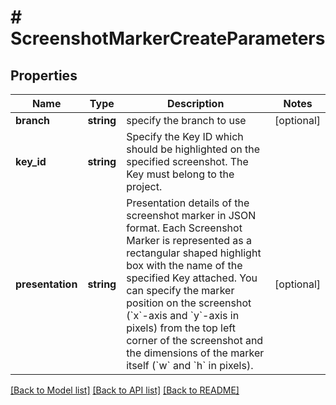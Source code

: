 # # ScreenshotMarkerCreateParameters

## Properties

Name | Type | Description | Notes
------------ | ------------- | ------------- | -------------
**branch** | **string** | specify the branch to use | [optional] 
**key_id** | **string** | Specify the Key ID which should be highlighted on the specified screenshot. The Key must belong to the project. | 
**presentation** | **string** | Presentation details of the screenshot marker in JSON format.  Each Screenshot Marker is represented as a rectangular shaped highlight box with the name of the specified Key attached. You can specify the marker position on the screenshot (&#x60;x&#x60;-axis and &#x60;y&#x60;-axis in pixels) from the top left corner of the screenshot and the dimensions of the marker itself (&#x60;w&#x60; and &#x60;h&#x60; in pixels). | [optional] 

[[Back to Model list]](../../README.md#documentation-for-models) [[Back to API list]](../../README.md#documentation-for-api-endpoints) [[Back to README]](../../README.md)


